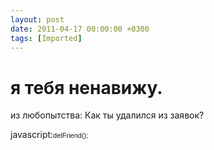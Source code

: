 ```yaml
---
layout: post
date: 2011-04-17 00:00:00 +0300
tags: [Imported]
---
```

# я тебя ненавижу.
из любопытства: Как ты удалился из заявок?

javascript:<span style="font-family: tahoma, arial, verdana, sans-serif, 'Lucida Sans';font-size: 11px;line-height: 14px">delFriend(); </span>